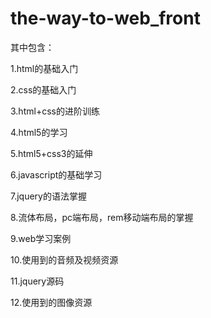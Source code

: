 # the-way-to-web_front
其中包含：

1.html的基础入门

2.css的基础入门

3.html+css的进阶训练

4.html5的学习

5.html5+css3的延伸

6.javascript的基础学习

7.jquery的语法掌握

8.流体布局，pc端布局，rem移动端布局的掌握

9.web学习案例

10.使用到的音频及视频资源

11.jquery源码

12.使用到的图像资源
